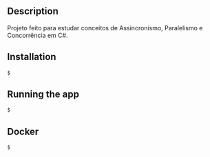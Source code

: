 ## Description

Projeto feito para estudar conceitos de Assincronismo, Paralelismo e Concorrência em C#.

## Installation

```bash
$
```

## Running the app

```bash
$
```

## Docker

```bash
$
```
